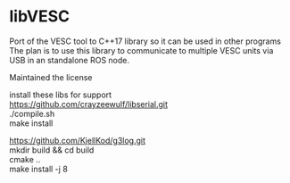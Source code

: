 # libVESC
Port of the VESC tool to C++17 library so it can be used in other programs
The plan is to use this library to communicate to multiple VESC units via USB in an standalone ROS node.

Maintained the license

install these libs for support  
https://github.com/crayzeewulf/libserial.git  
./compile.sh  
make install

https://github.com/KjellKod/g3log.git  
mkdir build && cd build  
cmake ..  
make install -j 8


